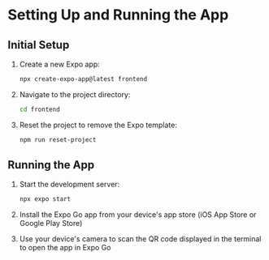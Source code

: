 # Setting Up and Running the App

## Initial Setup

1. Create a new Expo app:

   ```bash
   npx create-expo-app@latest frontend
   ```

2. Navigate to the project directory:

   ```bash
   cd frontend
   ```

3. Reset the project to remove the Expo template:

   ```bash
   npm run reset-project
   ```

## Running the App

1. Start the development server:

   ```bash
   npx expo start
   ```

2. Install the Expo Go app from your device's app store (iOS App Store or Google Play Store)

3. Use your device's camera to scan the QR code displayed in the terminal to open the app in Expo Go

